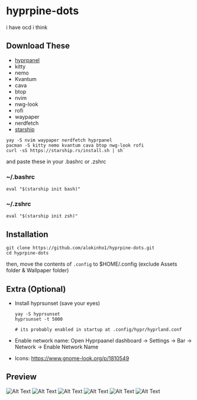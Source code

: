 # hyprpine-dots
i have ocd i think

## Download These

- [hyprpanel](https://hyprpanel.com/)
- kitty
- nemo
- Kvantum
- cava
- btop
- nvim
- nwg-look
- rofi
- waypaper
- nerdfetch
- [starship](https://starship.rs/)
```
yay -S nvim waypaper nerdfetch hyprpanel
pacman -S kitty nemo kvantum cava btop nwg-look rofi
curl -sS https://starship.rs/install.sh | sh`
```
and paste these in your .bashrc or .zshrc
###  ~/.bashrc
`eval "$(starship init bash)"`
### ~/.zshrc
`eval "$(starship init zsh)"`


## Installation

```
git clone https://github.com/alokinho1/hyprpine-dots.git
cd hyprpine-dots
```
then, move the contents of `.config` to $HOME/.config
(exclude Assets folder & Wallpaper folder)

## Extra (Optional)

- Install hyprsunset (save your eyes)
   ```
   yay -S hyprsunset
   hyprsunset -t 5000

   # its probably enabled in startup at .config/hypr/hyprland.conf

- Enable network name:
Open Hyprpaanel dashboard -> Settings -> Bar -> Network -> Enable Network Name

- Icons:
https://www.gnome-look.org/p/1810549

## Preview 
![Alt Text](https://github.com/alokinho1/hyprpine-dots/blob/main/Assets/Screenshot-2025-03-12_19%3A14%3A27.png)
![Alt Text](Assets/Screenshot-2025-03-12_19:14:39.png)
![Alt Text](Assets/Screenshot-2025-03-12_19:19:38.png)
![Alt Text](Assets/Screenshot-2025-03-12_19:19:55.png)
![Alt Text](Assets/Screenshot-2025-03-12_19:21:01.png)
![Alt Text](Assets/Screenshot-2025-03-12_19:21:29.png)



